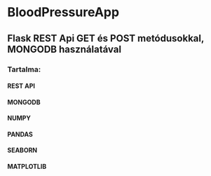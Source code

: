 # BloodPressureApp
## Flask REST Api GET és POST metódusokkal, MONGODB használatával
### Tartalma:
#### REST API
#### MONGODB
#### NUMPY
#### PANDAS
#### SEABORN
#### MATPLOTLIB
